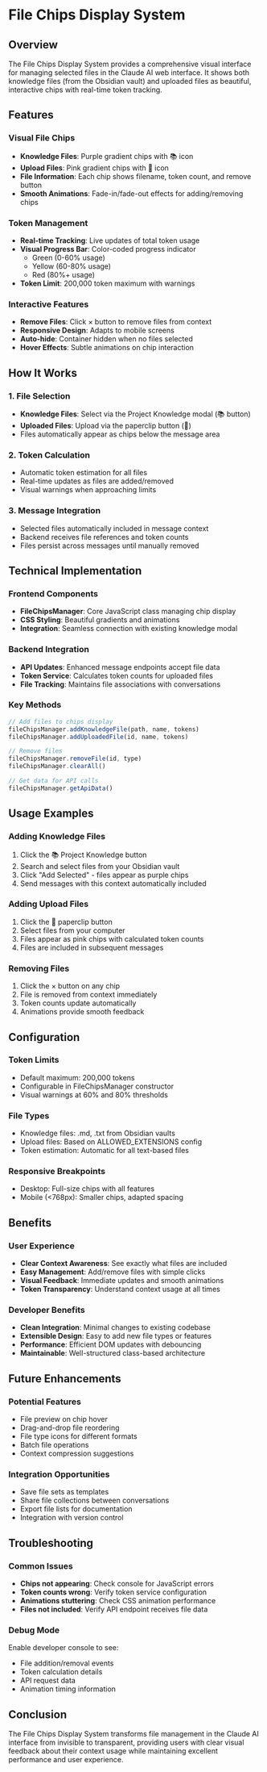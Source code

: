 # File Chips Display System

## Overview
The File Chips Display System provides a comprehensive visual interface for managing selected files in the Claude AI web interface. It shows both knowledge files (from the Obsidian vault) and uploaded files as beautiful, interactive chips with real-time token tracking.

## Features

### Visual File Chips
- **Knowledge Files**: Purple gradient chips with 📚 icon
- **Upload Files**: Pink gradient chips with 📎 icon
- **File Information**: Each chip shows filename, token count, and remove button
- **Smooth Animations**: Fade-in/fade-out effects for adding/removing chips

### Token Management
- **Real-time Tracking**: Live updates of total token usage
- **Visual Progress Bar**: Color-coded progress indicator
  - Green (0-60% usage)
  - Yellow (60-80% usage)
  - Red (80%+ usage)
- **Token Limit**: 200,000 token maximum with warnings

### Interactive Features
- **Remove Files**: Click × button to remove files from context
- **Responsive Design**: Adapts to mobile screens
- **Auto-hide**: Container hidden when no files selected
- **Hover Effects**: Subtle animations on chip interaction

## How It Works

### 1. File Selection
- **Knowledge Files**: Select via the Project Knowledge modal (📚 button)
- **Uploaded Files**: Upload via the paperclip button (📎)
- Files automatically appear as chips below the message area

### 2. Token Calculation
- Automatic token estimation for all files
- Real-time updates as files are added/removed
- Visual warnings when approaching limits

### 3. Message Integration
- Selected files automatically included in message context
- Backend receives file references and token counts
- Files persist across messages until manually removed

## Technical Implementation

### Frontend Components
- **FileChipsManager**: Core JavaScript class managing chip display
- **CSS Styling**: Beautiful gradients and animations
- **Integration**: Seamless connection with existing knowledge modal

### Backend Integration
- **API Updates**: Enhanced message endpoints accept file data
- **Token Service**: Calculates token counts for uploaded files
- **File Tracking**: Maintains file associations with conversations

### Key Methods
```javascript
// Add files to chips display
fileChipsManager.addKnowledgeFile(path, name, tokens)
fileChipsManager.addUploadedFile(id, name, tokens)

// Remove files
fileChipsManager.removeFile(id, type)
fileChipsManager.clearAll()

// Get data for API calls
fileChipsManager.getApiData()
```

## Usage Examples

### Adding Knowledge Files
1. Click the 📚 Project Knowledge button
2. Search and select files from your Obsidian vault
3. Click "Add Selected" - files appear as purple chips
4. Send messages with this context automatically included

### Adding Upload Files
1. Click the 📎 paperclip button
2. Select files from your computer
3. Files appear as pink chips with calculated token counts
4. Files are included in subsequent messages

### Removing Files
1. Click the × button on any chip
2. File is removed from context immediately
3. Token counts update automatically
4. Animations provide smooth feedback

## Configuration

### Token Limits
- Default maximum: 200,000 tokens
- Configurable in FileChipsManager constructor
- Visual warnings at 60% and 80% thresholds

### File Types
- Knowledge files: .md, .txt from Obsidian vaults
- Upload files: Based on ALLOWED_EXTENSIONS config
- Token estimation: Automatic for all text-based files

### Responsive Breakpoints
- Desktop: Full-size chips with all features
- Mobile (<768px): Smaller chips, adapted spacing

## Benefits

### User Experience
- **Clear Context Awareness**: See exactly what files are included
- **Easy Management**: Add/remove files with simple clicks
- **Visual Feedback**: Immediate updates and smooth animations
- **Token Transparency**: Understand context usage at all times

### Developer Benefits
- **Clean Integration**: Minimal changes to existing codebase
- **Extensible Design**: Easy to add new file types or features
- **Performance**: Efficient DOM updates with debouncing
- **Maintainable**: Well-structured class-based architecture

## Future Enhancements

### Potential Features
- File preview on chip hover
- Drag-and-drop file reordering
- File type icons for different formats
- Batch file operations
- Context compression suggestions

### Integration Opportunities
- Save file sets as templates
- Share file collections between conversations
- Export file lists for documentation
- Integration with version control

## Troubleshooting

### Common Issues
- **Chips not appearing**: Check console for JavaScript errors
- **Token counts wrong**: Verify token service configuration
- **Animations stuttering**: Check CSS animation performance
- **Files not included**: Verify API endpoint receives file data

### Debug Mode
Enable developer console to see:
- File addition/removal events
- Token calculation details
- API request data
- Animation timing information

## Conclusion

The File Chips Display System transforms file management in the Claude AI interface from invisible to transparent, providing users with clear visual feedback about their context usage while maintaining excellent performance and user experience.